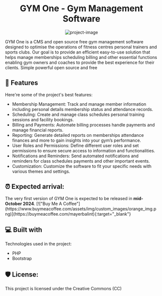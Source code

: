 <h1 align="center" id="title">GYM One - Gym Management Software</h1>

<p align="center"><img src="https://gymoneglobal.com/assets/img/text-color-logo.png" alt="project-image"></p>

<p id="description">GYM One is a CMS and open source free gym management software designed to optimise the operations of fitness centres personal trainers and sports clubs. Our goal is to provide an efficient easy-to-use solution that helps manage memberships scheduling billing and other essential functions enabling gym owners and coaches to provide the best experience for their clients. Simple powerful open source and free</p>

  
<h2>🧐 Features</h2>

Here're some of the project's best features:

*   Membership Management: Track and manage member information including personal details membership status and attendance records.
*   Scheduling: Create and manage class schedules personal training sessions and facility bookings.
*   Billing and Payments: Automate billing processes handle payments and manage financial reports.
*   Reporting: Generate detailed reports on memberships attendance finances and more to gain insights into your gym’s performance.
*   User Roles and Permissions: Define different user roles and set permissions to ensure secure access to information and functionalities.
*   Notifications and Reminders: Send automated notifications and reminders for class schedules payments and other important events.
*   Customization: Customize the software to fit your specific needs with various themes and settings.

<h2>⏰ Expected arrival:</h2>
The very first version of GYM One is expected to be released in <strong>mid-October 2024</strong>.
[!["Buy Me A Coffee"](https://www.buymeacoffee.com/assets/img/custom_images/orange_img.png)](https://buymeacoffee.com/mayerbalint){:target="_blank"}
  
<h2>💻 Built with</h2>

Technologies used in the project:

*   PHP
*   Bootstrap

<h2>🛡️ License:</h2>

This project is licensed under the Creative Commons (CC)
